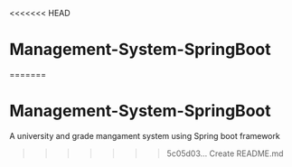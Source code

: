 <<<<<<< HEAD
# Management-System-SpringBoot
=======
# Management-System-SpringBoot

A university and grade mangament system using Spring boot framework 
>>>>>>> 5c05d03... Create README.md
